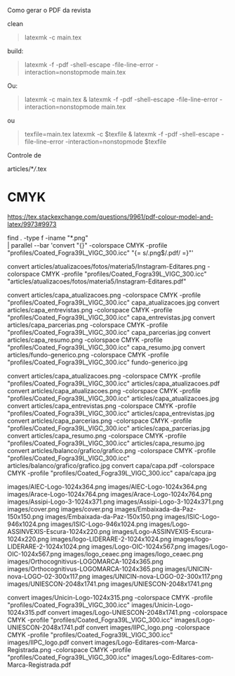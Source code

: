 Como gerar o PDF da revista

clean

> latexmk -c main.tex

build:

> latexmk -f -pdf -shell-escape -file-line-error -interaction=nonstopmode main.tex

Ou:

> latexmk -c main.tex & latexmk -f -pdf -shell-escape -file-line-error -interaction=nonstopmode main.tex

ou

> texfile=main.tex
> latexmk -c $texfile & latexmk -f -pdf -shell-escape -file-line-error -interaction=nonstopmode $texfile

Controle de

articles/\*_/_.tex

# CMYK

https://tex.stackexchange.com/questions/9961/pdf-colour-model-and-latex/9973#9973

find . -type f -iname "\*.png" \
 | parallel --bar 'convert "{}" -colorspace CMYK -profile "profiles/Coated_Fogra39L_VIGC_300.icc" "{= s/\.png$/.pdf/ =}"'

convert articles/atualizacoes/fotos/materia5/Instagram-Editares.png -colorspace CMYK -profile "profiles/Coated_Fogra39L_VIGC_300.icc" "articles/atualizacoes/fotos/materia5/Instagram-Editares.pdf"

convert articles/capa_atualizacoes.png -colorspace CMYK -profile "profiles/Coated_Fogra39L_VIGC_300.icc" capa_atualizacoes.jpg
convert articles/capa_entrevistas.png -colorspace CMYK -profile "profiles/Coated_Fogra39L_VIGC_300.icc" capa_entrevistas.jpg
convert articles/capa_parcerias.png -colorspace CMYK -profile "profiles/Coated_Fogra39L_VIGC_300.icc" capa_parcerias.jpg
convert articles/capa_resumo.png -colorspace CMYK -profile "profiles/Coated_Fogra39L_VIGC_300.icc" capa_resumo.jpg
convert articles/fundo-generico.png -colorspace CMYK -profile "profiles/Coated_Fogra39L_VIGC_300.icc" fundo-generico.jpg

convert articles/capa_atualizacoes.png -colorspace CMYK -profile "profiles/Coated_Fogra39L_VIGC_300.icc" articles/capa_atualizacoes.pdf
convert articles/capa_atualizacoes.png -colorspace CMYK -profile "profiles/Coated_Fogra39L_VIGC_300.icc" articles/capa_atualizacoes.jpg
convert articles/capa_entrevistas.png -colorspace CMYK -profile "profiles/Coated_Fogra39L_VIGC_300.icc" articles/capa_entrevistas.jpg
convert articles/capa_parcerias.png -colorspace CMYK -profile "profiles/Coated_Fogra39L_VIGC_300.icc" articles/capa_parcerias.jpg
convert articles/capa_resumo.png -colorspace CMYK -profile "profiles/Coated_Fogra39L_VIGC_300.icc" articles/capa_resumo.jpg
convert articles/balanco/grafico/grafico.png -colorspace CMYK -profile "profiles/Coated_Fogra39L_VIGC_300.icc" articles/balanco/grafico/grafico.jpg
convert capa/capa.pdf -colorspace CMYK -profile "profiles/Coated_Fogra39L_VIGC_300.icc" capa/capa.jpg

images/AIEC-Logo-1024x364.png images/AIEC-Logo-1024x364.png
images/Arace-Logo-1024x764.png images/Arace-Logo-1024x764.png
images/Assipi-Logo-3-1024x371.png images/Assipi-Logo-3-1024x371.png
images/cover.png images/cover.png
images/Embaixada-da-Paz-150x150.png images/Embaixada-da-Paz-150x150.png
images/ISIC-Logo-946x1024.png images/ISIC-Logo-946x1024.png
images/Logo-ASSINVEXIS-Escura-1024x220.png images/Logo-ASSINVEXIS-Escura-1024x220.png
images/logo-LIDERARE-2-1024x1024.png images/logo-LIDERARE-2-1024x1024.png
images/Logo-OIC-1024x567.png images/Logo-OIC-1024x567.png
images/logo_ceaec.png images/logo_ceaec.png
images/Orthocognitivus-LOGOMARCA-1024x365.png images/Orthocognitivus-LOGOMARCA-1024x365.png
images/UNICIN-nova-LOGO-02-300x117.png images/UNICIN-nova-LOGO-02-300x117.png
images/UNIESCON-2048x1741.png images/UNIESCON-2048x1741.png

convert images/Unicin-Logo-1024x315.png -colorspace CMYK -profile "profiles/Coated_Fogra39L_VIGC_300.icc" images/Unicin-Logo-1024x315.pdf
convert images/Logo-UNIESCON-2048x1741.png -colorspace CMYK -profile "profiles/Coated_Fogra39L_VIGC_300.icc" images/Logo-UNIESCON-2048x1741.pdf
convert images/IIPC_logo.png -colorspace CMYK -profile "profiles/Coated_Fogra39L_VIGC_300.icc" images/IIPC_logo.pdf
convert images/Logo-Editares-com-Marca-Registrada.png -colorspace CMYK -profile "profiles/Coated_Fogra39L_VIGC_300.icc" images/Logo-Editares-com-Marca-Registrada.pdf
